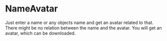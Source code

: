 # NameAvatar

Just enter a name or any objects name and get an avatar related to that.
There might be no relation between the name and the avatar.
You will get an avatar, which can be downloaded.
